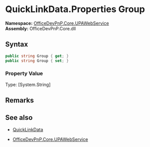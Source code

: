 # QuickLinkData.Properties Group
  

**Namespace:** [OfficeDevPnP.Core.UPAWebService](OfficeDevPnP.Core.UPAWebService.md)  
**Assembly:** OfficeDevPnP.Core.dll  
## Syntax
```C#
public string Group { get; }
public string Group { set; }
```

### Property Value
Type: [System.String] 

## Remarks 

## See also
- [QuickLinkData](QuickLinkData.md) 

- [OfficeDevPnP.Core.UPAWebService](OfficeDevPnP.Core.UPAWebService.md)

